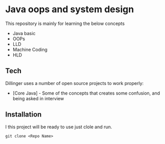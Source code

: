 # Java oops and system design


This repository is mainly for learning the below concepts

- Java basic 
- OOPs
- LLD
- Machine Coding
- HLD

## Tech

Dillinger uses a number of open source projects to work properly:

- [Core Java] - Some of the concepts that creates some confusion, and being asked in interview


## Installation

I this project will be ready to use just clole and run.


```sH
git clone <Repo Name>
```
